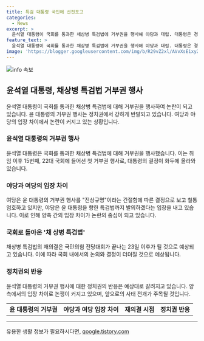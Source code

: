 ```yaml
---
title: 특검 대통령 국민에 선전포고
categories:
  - News
excerpt: >
  윤석열 대통령이 국회를 통과한 채상병 특검법에 거부권을 행사해 야당과 대립. 대통령은 경찰 발표를 근거로 특검이 필요없다 주장하며, 여당은 거부는 선전포고라 주장. 조국혁신당은 특검법 발의 예고, 국민의힘은 공수처 수사 결과를 기다린다. 채 상병 특검법 재의결은 23일 이후 예상됨.
feature_text: >
  윤석열 대통령이 국회를 통과한 채상병 특검법에 거부권을 행사해 야당과 대립. 대통령은 경찰 발표를 근거로 특검이 필요없다 주장하며, 여당은 거부는 선전포고라 주장. 조국혁신당은 특검법 발의 예고, 국민의힘은 공수처 수사 결과를 기다린다. 채 상병 특검법 재의결은 23일 이후 예상됨.
image: 'https://blogger.googleusercontent.com/img/b/R29vZ2xl/AVvXsEixyZcFfHzMRdzZMjFBmAUKJYCLCGyLL1o632UiGVXcaFdKo_bkvkuCioo0uUKlGfBVcT3P84aROyZIXSBEx3Aw5nCQ3pTgDom1WDC4m8eifvWiAmWEEVb4x6G_l8C0QH225ldMjyaFvpxGEBGNO37VmDTDMHGhJPq73UglMfDca1-0aw/s1600/blogspot.png'
---
```


<p><img src="https://blogger.googleusercontent.com/img/b/R29vZ2xl/AVvXsEixyZcFfHzMRdzZMjFBmAUKJYCLCGyLL1o632UiGVXcaFdKo_bkvkuCioo0uUKlGfBVcT3P84aROyZIXSBEx3Aw5nCQ3pTgDom1WDC4m8eifvWiAmWEEVb4x6G_l8C0QH225ldMjyaFvpxGEBGNO37VmDTDMHGhJPq73UglMfDca1-0aw/s1600/blogspot.png" alt="info 속보" /></p>

<h2 data-ke-size="size26">윤석열 대통령, 채상병 특검법 거부권 행사</h2>

<p data-ke-size="size16">윤석열 대통령이 국회를 통과한 채상병 특검법에 대해 거부권을 행사하여 논란이 되고 있습니다. 윤 대통령의 거부권 행사는 정치권에서 강하게 반발되고 있습니다. 여당과 야당의 입장 차이에서 논란이 커지고 있는 상황입니다.</p>

<h3>윤석열 대통령의 거부권 행사</h3>

<p data-ke-size="size16">윤석열 대통령은 국회를 통과한 채상병 특검법에 대해 거부권을 행사했습니다. 이는 취임 이후 15번째, 22대 국회에 들어선 첫 거부권 행사로, 대통령의 결정이 화두에 올라와 있습니다.</p>

<h3>야당과 여당의 입장 차이</h3>

<p data-ke-size="size16">여당은 윤 대통령의 거부권 행사를 "진상규명"이라는 간절함에 따른 결정으로 보고 철통 엄호하고 있지만, 야당은 윤 대통령을 향한 특검법까지 발의하겠다는 입장을 내고 있습니다. 이로 인해 양측 간의 입장 차이가 논란의 중심이 되고 있습니다.</p>

<h3>국회로 돌아온 '채 상병 특검법'</h3>

<p data-ke-size="size16">채상병 특검법의 재의결은 국민의힘 전당대회가 끝나는 23일 이후가 될 것으로 예상되고 있습니다. 이에 따라 국회 내에서의 논의와 결정이 더뎌질 것으로 예상됩니다.</p>

<h3>정치권의 반응</h3>

<p data-ke-size="size16">윤석열 대통령의 거부권 행사에 대한 정치권의 반응은 예상대로 갈려지고 있습니다. 양측에서의 입장 차이로 논쟁이 커지고 있으며, 앞으로의 사태 전개가 주목될 것입니다.</p>

<table>
  <tr>
    <td style="text-align: center; height: 17px;"><b>윤 대통령의 거부권</b></td>
    <td style="text-align: center; height: 17px;"><b>야당과 여당 입장 차이</b></td>
    <td style="text-align: center; height: 17px;"><b>재의결 시점</b></td>
    <td style="text-align: center; height: 17px;"><b>정치권 반응</b></td>
  </tr>
</table>

<hr>
유용한 생활 정보가 필요하시다면, <a href="https://qoogle.tistory.com" rel="dofollow">qoogle.tistory.com</a>


